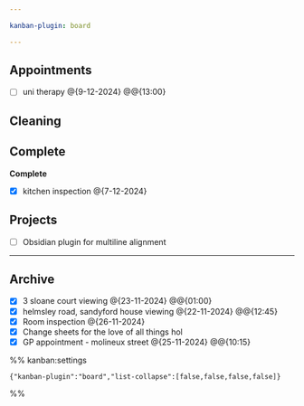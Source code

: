 ```yaml
---

kanban-plugin: board

---
```


## Appointments

- [ ] uni therapy @{9-12-2024} @@{13:00}


## Cleaning



## Complete

**Complete**
- [x] kitchen inspection @{7-12-2024}


## Projects

- [ ] Obsidian plugin for multiline alignment


***

## Archive

- [x] 3 sloane court viewing @{23-11-2024} @@{01:00}
- [x] helmsley road, sandyford house viewing @{22-11-2024} @@{12:45}
- [x] Room inspection @{26-11-2024}
- [x] Change sheets for the love of all things hol
- [x] GP appointment - molineux street @{25-11-2024} @@{10:15}

%% kanban:settings
```
{"kanban-plugin":"board","list-collapse":[false,false,false,false]}
```
%%